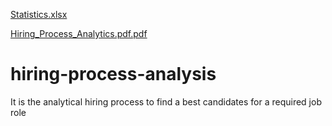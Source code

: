 [Statistics.xlsx](https://github.com/arpitharrao/hiring-process-analysis/files/11260825/Statistics.xlsx)

[Hiring_Process_Analytics.pdf.pdf](https://github.com/arpitharrao/hiring-process-analysis/files/11260834/Hiring_Process_Analytics.pdf.pdf)

# hiring-process-analysis
It is the analytical hiring process to find a best candidates for a required job role
